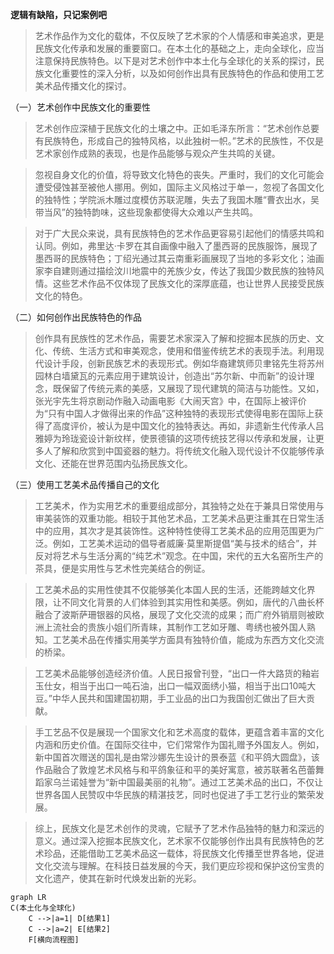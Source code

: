**逻辑有缺陷，只记案例吧**
> 艺术作品作为文化的载体，不仅反映了艺术家的个人情感和审美追求，更是民族文化传承和发展的重要窗口。在本土化的基础之上，走向全球化，应当注意保持民族特色。以下是对艺术创作中本土化与全球化的关系的探讨，民族文化重要性的深入分析，以及如何创作出具有民族特色的作品和使用工艺美术品传播文化的探讨。

（一）艺术创作中民族文化的重要性
> 艺术创作应深植于民族文化的土壤之中。正如毛泽东所言：“艺术创作总要有民族特色，形成自己的独特风格，以此独树一帜。”艺术的民族性，不仅是艺术家创作成熟的表现，也是作品能够与观众产生共鸣的关键。

> 忽视自身文化的价值，将导致文化特色的丧失。严重时，我们的文化可能会遭受侵蚀甚至被他人挪用。例如，国际主义风格过于单一，忽视了各国文化的独特性；学院派木雕过度模仿苏联泥雕，失去了我国木雕“曹衣出水，吴带当风”的独特韵味，这些现象都使得大众难以产生共鸣。

> 对于广大民众来说，具有民族特色的艺术作品更容易引起他们的情感共鸣和认同。例如，弗里达·卡罗在其自画像中融入了墨西哥的民族服饰，展现了墨西哥的民族特色；丁绍光通过其云南重彩画展现了当地的多彩文化；油画家李自建则通过描绘汶川地震中的羌族少女，传达了我国少数民族的独特风情。这些艺术作品不仅体现了民族文化的深厚底蕴，也让世界人民接受民族文化的特色。

（二）如何创作出民族特色的作品
> 创作具有民族性的艺术作品，需要艺术家深入了解和挖掘本民族的历史、文化、传统、生活方式和审美观念，使用和借鉴传统艺术的表现手法。利用现代设计手段，创新民族艺术的表现形式。例如华裔建筑师贝聿铭先生将苏州园林白墙黛瓦的元素应用于建筑设计，创造出“苏尔新、中而新”的设计理念，既保留了传统元素的美感，又展现了现代建筑的简洁与功能性。又如，张光宇先生将京剧动作融入动画电影《大闹天宫》中，在国际上被评价为“只有中国人才做得出来的作品”这种独特的表现形式使得电影在国际上获得了高度评价，被认为是中国文化的独特表达。再如，非遗新生代传承人吕雅婷为玲珑瓷设计新纹样，使景德镇的这项传统技艺得以传承和发展，让更多人了解和欣赏到中国瓷器的魅力。将传统文化融入现代设计不仅能够传承文化、还能在世界范围内弘扬民族文化。

（三）使用工艺美术品传播自己的文化
> 工艺美术，作为实用艺术的重要组成部分，其独特之处在于兼具日常使用与审美装饰的双重功能。相较于其他艺术品，工艺美术品更注重其在日常生活中的应用，其次才是其装饰性。这种特性使得工艺美术品的应用范围更为广泛。例如，工艺美术运动的倡导者威廉·莫里斯提倡“美与技术的结合”，并反对将艺术与生活分离的“纯艺术”观念。在中国，宋代的五大名窑所生产的茶具，便是实用性与艺术性完美结合的例证。

> 工艺美术品的实用性使其不仅能够美化本国人民的生活，还能跨越文化界限，让不同文化背景的人们体验到其实用性和美感。例如，唐代的八曲长杯融合了波斯萨珊银器的风格，展现了文化交流的成果；而广府外销扇则被欧洲上流社会的贵族小姐们所青睐，其制作工艺如牙雕、粤绣也被外国人熟知。工艺美术品在传播实用美学方面具有独特价值，能成为东西方文化交流的桥梁。

> 工艺美术品能够创造经济价值。人民日报曾刊登，“出口一件大路货的釉岩玉仕女，相当于出口一吨石油，出口一幅双面绣小猫，相当于出口10吨大豆。”中华人民共和国建国初期，手工业品的出口为我国创汇做出了巨大贡献。

> 手工艺品不仅是展现一个国家文化和艺术高度的载体，更蕴含着丰富的文化内涵和历史价值。在国际交往中，它们常常作为国礼赠予外国友人。例如，新中国首次赠送的国礼是由常沙娜先生设计的景泰蓝《和平鸽大圆盘》，该作品融合了敦煌艺术风格与和平鸽象征和平的美好寓意，被苏联著名芭蕾舞蹈家乌兰诺娃誉为“新中国最美丽的礼物”。通过工艺美术品的出口，不仅让世界各国人民赞叹中华民族的精湛技艺，同时也促进了手工艺行业的繁荣发展。

> 综上，民族文化是艺术创作的灵魂，它赋予了艺术作品独特的魅力和深远的意义。通过深入挖掘本民族文化，艺术家不仅能够创作出具有民族特色的艺术珍品，还能借助工艺美术品这一载体，将民族文化传播至世界各地，促进文化交流与理解。在科技日益发展的今天，我们更应珍视和保护这份宝贵的文化遗产，使其在新时代焕发出新的光彩。

```mermaid
graph LR
C(本土化与全球化)
    C -->|a=1| D[结果1]
    C -->|a=2| E[结果2]
    F[横向流程图]
```
